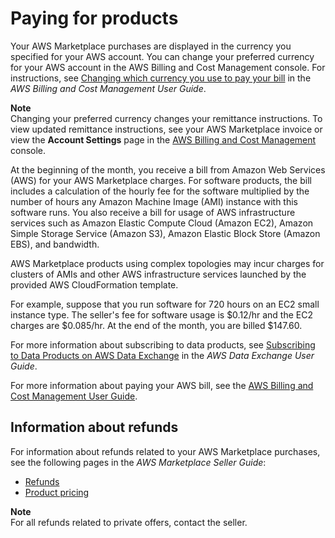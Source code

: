 # Paying for products<a name="buyer-paying-for-products"></a>

Your AWS Marketplace purchases are displayed in the currency you specified for your AWS account\. You can change your preferred currency for your AWS account in the AWS Billing and Cost Management console\. For instructions, see [Changing which currency you use to pay your bill](https://docs.aws.amazon.com/awsaccountbilling/latest/aboutv2/manage-account-payment.html#manage-account-payment-change-currency) in the *AWS Billing and Cost Management User Guide*\.

**Note**  
 Changing your preferred currency changes your remittance instructions\. To view updated remittance instructions, see your AWS Marketplace invoice or view the **Account Settings** page in the [AWS Billing and Cost Management](https://console.aws.amazon.com/billing/home?#account) console\.

At the beginning of the month, you receive a bill from Amazon Web Services \(AWS\) for your AWS Marketplace charges\. For software products, the bill includes a calculation of the hourly fee for the software multiplied by the number of hours any Amazon Machine Image \(AMI\) instance with this software runs\. You also receive a bill for usage of AWS infrastructure services such as Amazon Elastic Compute Cloud \(Amazon EC2\), Amazon Simple Storage Service \(Amazon S3\), Amazon Elastic Block Store \(Amazon EBS\), and bandwidth\. 

AWS Marketplace products using complex topologies may incur charges for clusters of AMIs and other AWS infrastructure services launched by the provided AWS CloudFormation template\. 

For example, suppose that you run software for 720 hours on an EC2 small instance type\. The seller's fee for software usage is $0\.12/hr and the EC2 charges are $0\.085/hr\. At the end of the month, you are billed $147\.60\. 

For more information about subscribing to data products, see [Subscribing to Data Products on AWS Data Exchange](https://docs.aws.amazon.com/data-exchange/latest/userguide/subscribe-to-data-sets.html) in the *AWS Data Exchange User Guide*\.

For more information about paying your AWS bill, see the [AWS Billing and Cost Management User Guide](https://docs.aws.amazon.com/awsaccountbilling/latest/aboutv2/billing-what-is.html)\.

## Information about refunds<a name="buyer-refunds"></a>

For information about refunds related to your AWS Marketplace purchases, see the following pages in the *AWS Marketplace Seller Guide*:
+ [Refunds](https://docs.aws.amazon.com/marketplace/latest/userguide/refunds.html)
+ [Product pricing](https://docs.aws.amazon.com/marketplace/latest/userguide/pricing.html)

**Note**  
For all refunds related to private offers, contact the seller\. 